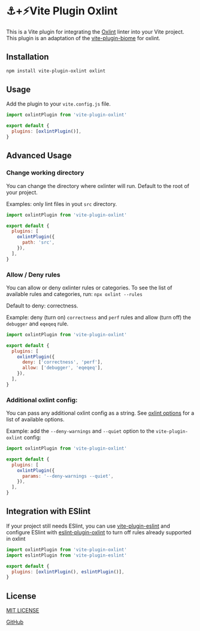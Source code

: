 # ⚓️+⚡️Vite Plugin Oxlint

This is a Vite plugin for integrating the [Oxlint](https://oxc-project.github.io) linter into your Vite project.
This plugin is an adaptation of the [vite-plugin-biome](https://github.com/skrulling/vite-plugin-biome) for oxlint.

## Installation

```bash
npm install vite-plugin-oxlint oxlint
```

## Usage

Add the plugin to your `vite.config.js` file.

```javascript
import oxlintPlugin from 'vite-plugin-oxlint'

export default {
  plugins: [oxlintPlugin()],
}
```

## Advanced Usage

### Change working directory

You can change the directory where oxlinter will run.
Default to the root of your project.

Examples: only lint files in yout `src` directory.

```javascript
import oxlintPlugin from 'vite-plugin-oxlint'

export default {
  plugins: [
    oxlintPlugin({
      path: 'src',
    }),
  ],
}
```

### Allow / Deny rules

You can allow or deny oxlinter rules or categories.
To see the list of available rules and categories, run:
`npx oxlint --rules`

Default to deny: correctness.

Example: deny (turn on) `correctness` and `perf` rules and allow (turn off) the `debugger` and `eqeqeq` rule.

```javascript
import oxlintPlugin from 'vite-plugin-oxlint'

export default {
  plugins: [
    oxlintPlugin({
      deny: ['correctness', 'perf'],
      allow: ['debugger', 'eqeqeq'],
    }),
  ],
}
```

### Additional oxlint config:

You can pass any additional oxlint config as a string.
See [oxlint options](https://oxc-project.github.io/docs/guide/usage/linter.html#useful-options) for a list of available options.

Example: add the `--deny-warnings` and `--quiet` option to the `vite-plugin-oxlint` config:

```javascript
import oxlintPlugin from 'vite-plugin-oxlint'

export default {
  plugins: [
    oxlintPlugin({
      params: '--deny-warnings --quiet',
    }),
  ],
}
```

## Integration with ESlint

If your project still needs ESlint, you can use [vite-plugin-eslint](https://github.com/gxmari007/vite-plugin-eslint) and configure ESlint with [eslint-plugin-oxlint](https://github.com/oxc-project/eslint-plugin-oxlint) to turn off rules already supported in oxlint

```javascript
import oxlintPlugin from 'vite-plugin-oxlint'
import eslintPlugin from 'vite-plugin-eslint'

export default {
  plugins: [oxlintPlugin(), eslintPlugin()],
}
```

## License

[MIT LICENSE](LICENSE)

[GitHub](https://github.com/52-entertainment/vite-plugin-oxlint)
